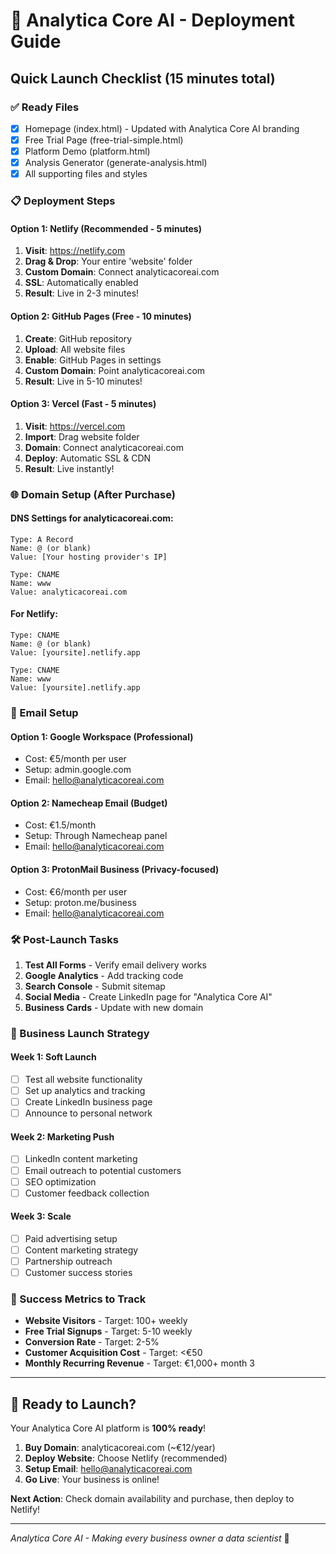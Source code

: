 # 🚀 Analytica Core AI - Deployment Guide

## Quick Launch Checklist (15 minutes total)

### ✅ Ready Files
- [x] Homepage (index.html) - Updated with Analytica Core AI branding
- [x] Free Trial Page (free-trial-simple.html) 
- [x] Platform Demo (platform.html)
- [x] Analysis Generator (generate-analysis.html)
- [x] All supporting files and styles

### 📋 Deployment Steps

#### Option 1: Netlify (Recommended - 5 minutes)
1. **Visit**: https://netlify.com
2. **Drag & Drop**: Your entire 'website' folder
3. **Custom Domain**: Connect analyticacoreai.com
4. **SSL**: Automatically enabled
5. **Result**: Live in 2-3 minutes!

#### Option 2: GitHub Pages (Free - 10 minutes)
1. **Create**: GitHub repository
2. **Upload**: All website files
3. **Enable**: GitHub Pages in settings
4. **Custom Domain**: Point analyticacoreai.com
5. **Result**: Live in 5-10 minutes!

#### Option 3: Vercel (Fast - 5 minutes)
1. **Visit**: https://vercel.com
2. **Import**: Drag website folder
3. **Domain**: Connect analyticacoreai.com
4. **Deploy**: Automatic SSL & CDN
5. **Result**: Live instantly!

### 🌐 Domain Setup (After Purchase)

#### DNS Settings for analyticacoreai.com:
```
Type: A Record
Name: @ (or blank)
Value: [Your hosting provider's IP]

Type: CNAME
Name: www
Value: analyticacoreai.com
```

#### For Netlify:
```
Type: CNAME
Name: @ (or blank) 
Value: [yoursite].netlify.app

Type: CNAME
Name: www
Value: [yoursite].netlify.app
```

### 📧 Email Setup

#### Option 1: Google Workspace (Professional)
- Cost: €5/month per user
- Setup: admin.google.com
- Email: hello@analyticacoreai.com

#### Option 2: Namecheap Email (Budget)
- Cost: €1.5/month
- Setup: Through Namecheap panel
- Email: hello@analyticacoreai.com

#### Option 3: ProtonMail Business (Privacy-focused)
- Cost: €6/month per user
- Setup: proton.me/business
- Email: hello@analyticacoreai.com

### 🛠️ Post-Launch Tasks

1. **Test All Forms** - Verify email delivery works
2. **Google Analytics** - Add tracking code
3. **Search Console** - Submit sitemap
4. **Social Media** - Create LinkedIn page for "Analytica Core AI"
5. **Business Cards** - Update with new domain

### 💼 Business Launch Strategy

#### Week 1: Soft Launch
- [ ] Test all website functionality
- [ ] Set up analytics and tracking
- [ ] Create LinkedIn business page
- [ ] Announce to personal network

#### Week 2: Marketing Push
- [ ] LinkedIn content marketing
- [ ] Email outreach to potential customers
- [ ] SEO optimization
- [ ] Customer feedback collection

#### Week 3: Scale
- [ ] Paid advertising setup
- [ ] Content marketing strategy
- [ ] Partnership outreach
- [ ] Customer success stories

### 🎯 Success Metrics to Track

- **Website Visitors** - Target: 100+ weekly
- **Free Trial Signups** - Target: 5-10 weekly  
- **Conversion Rate** - Target: 2-5%
- **Customer Acquisition Cost** - Target: <€50
- **Monthly Recurring Revenue** - Target: €1,000+ month 3

---

## 🚀 Ready to Launch?

Your Analytica Core AI platform is **100% ready**! 

1. **Buy Domain**: analyticacoreai.com (~€12/year)
2. **Deploy Website**: Choose Netlify (recommended)
3. **Setup Email**: hello@analyticacoreai.com
4. **Go Live**: Your business is online!

**Next Action**: Check domain availability and purchase, then deploy to Netlify!

---

*Analytica Core AI - Making every business owner a data scientist* 🤖

